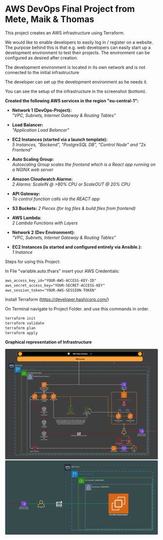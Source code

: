 # AWS DevOps Final Project from Mete, Maik & Thomas


This project creates an AWS infrastructure using Terraform. 

We would like to enable developers to easily log in / register on a website.
The purpose behind this is that e.g. web developers can easily start up a 
development environment to test their projects.
The environment can be configured as desired after creation.

The development environment is located in its own network and is not connected to the initial infrastructure

The developer can set up the development environment as he needs it.

You can see the setup of the infrastructure in the screenshot (bottom).

**Created the following AWS services in the region "eu-central-1":**<br /> 
- **Network 1 (DevOps-Project):** <br /> 
_"VPC, Subnets, Internet Gateway & Routing Tables"_<br /> 
- **Load Balancer:** <br /> 
_"Application Load Balancer"_<br /> 
- **EC2 Instances (started via a launch template):** <br /> 
_5 Instances, "Backend", "PostgreSQL DB", "Control Node" and "2x Frontend"_<br /> 
- **Auto Scaling Group:** <br /> 
_Autoscaling Group scales the frontend which is a React app running on a NGINX web server_<br /> 
- **Amazon Cloudwatch Alarme:**<br /> 
_2 Alarms: ScaleIN @ >80% CPU or ScaleOUT @ 20% CPU_<br /> 
- **API Gateway:**<br /> 
_To control function calls via the REACT app_<br /> 
- **S3 Buckets:**
_2 Pieces (for log files & build files from frontend)_
- **AWS Lambda:**<br /> 
_2 Lambda Functions with Layers<br />_



- **Network 2 (Dev Environment):**<br /> 
_"VPC, Subnets, Internet Gateway & Routing Tables"_<br /> 
- **EC2 Instances (is started and configured entirely via Ansible.):**<br /> 
_1 Instance_<br /> 


Steps for using this Project:

In File "variable.auto.tfvars" insert your AWS Credentials:
```
aws_access_key_id="YOUR-AWS-ACCESS-KEY-ID"
aws_secret_access_key="YOUR-SECRET-ACCESS-KEY"
aws_session_token="YOUR-AWS-SESSION-TOKEN"
```
Install Terraform (https://developer.hashicorp.com/)

On Terminal navigate to Project Folder.
and use this commands in order.
```
terraform init
terraform validate
terraform plan
terraform apply
```
**Graphical representation of Infrastructure**

![Alt text](/DevOps-Project/images/DevOps-Project.png?raw=true "DevOps-Project")
![Alt text](/DevOps-Project/images/Dev-Environment.png?raw=true "Dev Environment")